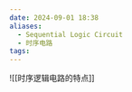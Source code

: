 ```yaml
---
date: 2024-09-01 18:38
aliases:
  - Sequential Logic Circuit
  - 时序电路
tags: 
---
```

![[时序逻辑电路的特点]]
